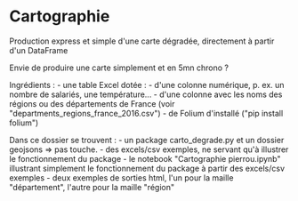 # Cartographie
Production express et simple d'une carte dégradée, directement à partir d'un DataFrame

Envie de produire une carte simplement et en 5mn chrono ?

Ingrédients : 
	- une table Excel dotée :
		- d'une colonne numérique, p. ex. un nombre de salariés, une température...
		- d'une colonne avec les noms des régions ou des départements de France (voir "departments_regions_france_2016.csv")
		- de Folium d'installé ("pip install folium")

Dans ce dossier se trouvent : 
	- un package carto_degrade.py et un dossier geojsons => pas touche.
	- des excels/csv exemples, ne servant qu'à illustrer le fonctionnement du package
	- le notebook "Cartographie pierrou.ipynb" illustrant simplement le fonctionnement du package à partir des excels/csv exemples
	- deux exemples de sorties html, l'un pour la maille "département", l'autre pour la maille "région"
